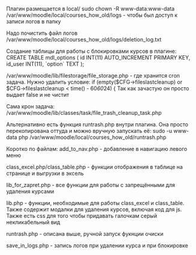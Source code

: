 Плагин размещается в local/
sudo chown -R www-data:www-data /var/www/moodle/local/courses_how_old/logs - чтобы был доступ к записи логов в папку

Надо почистить файл логов /var/www/moodle/local/courses_how_old/logs/deletion_log.txt

Создание таблицы для работы с блокировками курсов в плагине:
CREATE TABLE mdl_options (
id INT(11) AUTO_INCREMENT PRIMARY KEY,
id_user INT(11),
\`option\` TEXT
);

/var/www/moodle/lib/filestorage/file_storage.php - где хранится cron задача. Нужно удалить условие:
if (empty($CFG->fileslastcleanup) or $CFG->fileslastcleanup < time() - 60*60*24) {
Так как зачастую он просто выдает false и не чистит

Сама крон задача:
/var/www/moodle/lib/classes/task/file_trash_cleanup_task.php

Альтернативно есть функция runtrash.php внутри плагина. Она просто перекопирована оттуда и можно вручную запускать её:
sudo -u www-data php /var/www/moodle/local/courses_how_old/runtrash.php

Коротко по файлам:
add_to_nav.php - добавление в навигацию левого меню

class_excel.php/class_table.php - функции отображения в таблице на странице и выгрузки в эксель

lib_for_zapret.php - все функции для работы с запрещёнными для удаления курсами

lib.php - функции, необходимые для работы class_excel и class_table. Также содержит модалки для удаления курсов, включая код для js. Также есть css для того чтобы придавать галочкам серый некликабельный вид

runtrash.php - описана выше, ручной запуск фукнции очиски

save_in_logs.php - запись логов при удалении курса и при блокировке
